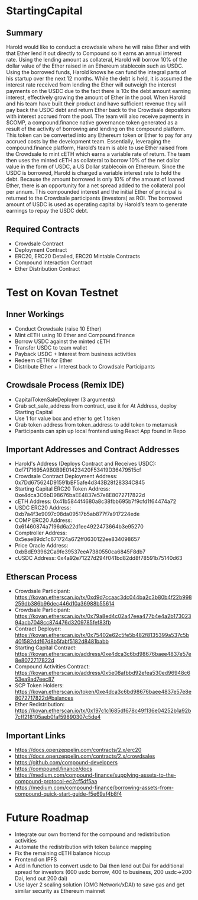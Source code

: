 # StartingCapital

## Summary
Harold would like to conduct a crowdsale where he will raise Ether and with that Ether lend it out directly to Compound so it earns an annual interest rate. Using the lending amount as collateral, Harold will borrow 10% of the dollar value of the Ether raised in an Ethereum stablecoin such as USDC. Using the borrowed funds, Harold knows he can fund the integral parts of his startup over the next 12 months. While the debt is held, it is assumed the interest rate received from lending the Ether will outweigh the interest payments on the USDC due to the fact there is 10x the debt amount earning interest, effectively growing the amount of Ether in the pool. When Harold and his team have built their product and have sufficient revenue they will pay back the USDC debt and return Ether back to the Crowdsale depositors with interest accrued from the pool. The team will also receive payments in $COMP, a compound.finance native governance token generated as a result of the activity of borrowing and lending on the compound platform. This token can be converted into any Ethereum token or Ether to pay for any accrued costs by the development team.
Essentially, leveraging the compound.finance platform, Harold’s team is able to use Ether raised from the Crowdsale to mint cETH which earns a variable rate of return. The team then uses the minted cETH as collateral to borrow 10% of the net dollar value in the form of USDC, a US Dollar stablecoin on Ethereum.  Since the USDC is borrowed, Harold is charged a variable interest rate to hold the debt. Because the amount borrowed is only 10% of the amount of loaned Ether, there is an opportunity for a net spread added to the collateral pool per annum.  This compounded interest and the initial Ether of principal is returned to the Crowdsale participants (investors) as ROI.  The borrowed amount of USDC is used as operating capital by Harold’s team to generate earnings to repay the USDC debt.


## Required Contracts
* Crowdsale Contract
* Deployment Contract
* ERC20, ERC20 Detailed, ERC20 Mintable Contracts
* Compound Interaction Contract
* Ether Distribution Contract

# Test on Kovan Testnet

## Inner Workings
* Conduct Crowdsale (raise 10 Ether)
* Mint cETH using 10 Ether and Compound.finance
* Borrow USDC against the minted cETH
* Transfer USDC to team wallet
* Payback USDC + Interest from business activities
* Redeem cETH for Ether
* Distribute Ether + Interest back to Crowdsale Participants 

## Crowdsale Process (Remix IDE)
* CapitalTokenSaleDeployer (3 arguments)
* Grab sct_sale_address from contract, use it for At Address, deploy Starting Capital
* Use 1 for value box and ether to get 1 token
* Grab token address from token_address to add token to metamask
* Participants can spin up local frontend using React App found in Repo

## Important Addresses and Contract Addresses
* Harold's Address (Deploys Contract and Receives USDC): 0xf7171695A9B0B9E01423420F53419D36479515cf
* Crowdsale Contract Deployment Address: 0x7Dd675624D91591bBF5afe4d343B28f28334C845
* Starting Capital ERC20 Token Address: 0xe4dca3C6bD98676baEE4837e57e8E8072717822d
* cETH Address: 0x41b5844f4680a8c38fbb695b7f9cfd1f64474a72
* USDC ERC20 Address: 0xb7a4f3e9097c08da09517b5ab877f7a917224ede
* COMP ERC20 Address: 0x61460874a7196d6a22d1ee4922473664b3e95270
* Comptroller Address: 0x5eae89dc1c671724a672ff0630122ee834098657
* Price Oracle Address: 0xbBdE93962Ca9fe39537eeA7380550ca6845F8db7
* cUSDC Address: 0x4a92e71227d294f041bd82dd8f78591b75140d63

## Etherscan Process
* Crowdsale Participant: https://kovan.etherscan.io/tx/0xd9d7ccaac3dc044ba2c3b80b4f22b998259db386b96dec446d10a36988b55614
* Crowdsale Participant: https://kovan.etherscan.io/tx/0x79a8ed4c02a47eea477b4e4a2b17302394acb7048cc874476d3209785fef83fb
* Contract Deployer: https://kovan.etherscan.io/tx/0x75402e62c5fe5b482f8135399a537c5b401582ddf67d8b5fabf5182d8481babb
* Starting Capital Contract: https://kovan.etherscan.io/address/0xe4dca3c6bd98676baee4837e57e8e8072717822d
* Compound Activities Contract: https://kovan.etherscan.io/address/0x5e08afbbd92efea530ed96948c653ea9ad7eec87
* SCP Token Holders: https://kovan.etherscan.io/token/0xe4dca3c6bd98676baee4837e57e8e8072717822d#balances
* Ether Redistribution: https://kovan.etherscan.io/tx/0x197c1c1685df678c49f136e04252b1a92b7cff218105aeb0faf59890307c5de4

## Important Links
* https://docs.openzeppelin.com/contracts/2.x/erc20
* https://docs.openzeppelin.com/contracts/2.x/crowdsales
* https://github.com/compound-developers
* https://compound.finance/docs
* https://medium.com/compound-finance/supplying-assets-to-the-compound-protocol-ec2cf5df5aa
* https://medium.com/compound-finance/borrowing-assets-from-compound-quick-start-guide-f5e69af4b8f4

# Future Roadmap
* Integrate our own frontend for the compound and redistribution activities
* Automate the redistribution with token balance mapping
* Fix the remaining cETH balance hiccup
* Frontend on IPFS
* Add in function to convert usdc to Dai then lend out Dai for additional spread for investors (600 usdc borrow, 400 to business, 200 usdc->200 Dai, lend out 200 dai)
* Use layer 2 scaling solution (OMG Network/xDAI) to save gas and get similar security as Ethereum mainnet
